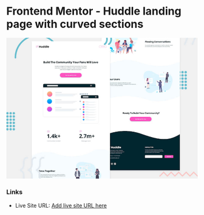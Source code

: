 # Frontend Mentor - Huddle landing page with curved sections

![Header/intro section for the Huddle landing page with curved sections](./images/desktop-preview.jpg)

### Links

- Live Site URL: [Add live site URL here](https://1huddle.netlify.app/)